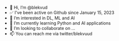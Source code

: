 - 👋 Hi, I’m @blekvud
- ✅ I've been active on Github since January 15, 2023
- 👀 I’m interested in DL, ML and AI
- 🌱 I’m currently learning Python and AI applications
- 💞️ I’m looking to collaborate on ...
- 📫 You can reach me via twitter/blekvuud

